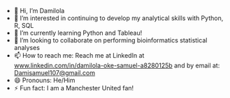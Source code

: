 - 👋 Hi, I’m Damilola
- 👀 I’m interested in continuing to develop my analytical skills with Python, R, SQL
- 🌱 I’m currently learning Python and Tableau!
- 💞️ I’m looking to collaborate on performing bioinformatics statistical analyses
- 📫 How to reach me: Reach me at LinkedIn at www.linkedin.com/in/damilola-oke-samuel-a8280125b and by email at: Damisamuel107@gmail.com
- 😄 Pronouns: He/Him
- ⚡ Fun fact: I am a Manchester United fan!

<!---
Dammy106/Dammy106 is a ✨ special ✨ repository because its `README.md` (this file) appears on your GitHub profile.
You can click the Preview link to take a look at your changes.
--->
